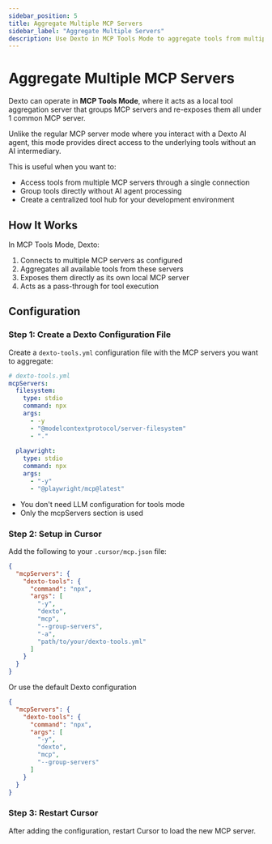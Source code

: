```yaml
---
sidebar_position: 5
title: Aggregate Multiple MCP Servers
sidebar_label: "Aggregate Multiple Servers"
description: Use Dexto in MCP Tools Mode to aggregate tools from multiple MCP servers and expose them via a single local MCP endpoint.
---
```


# Aggregate Multiple MCP Servers

Dexto can operate in **MCP Tools Mode**, where it acts as a local tool aggregation server that groups MCP servers and re-exposes them all under 1 common MCP server. 

Unlike the regular MCP server mode where you interact with a Dexto AI agent, this mode provides direct access to the underlying tools without an AI intermediary.

This is useful when you want to:
- Access tools from multiple MCP servers through a single connection
- Group tools directly without AI agent processing
- Create a centralized tool hub for your development environment

## How It Works

In MCP Tools Mode, Dexto:
1. Connects to multiple MCP servers as configured
2. Aggregates all available tools from these servers
3. Exposes them directly as its own local MCP server
4. Acts as a pass-through for tool execution

## Configuration

### Step 1: Create a Dexto Configuration File

Create a `dexto-tools.yml` configuration file with the MCP servers you want to aggregate:

```yaml
# dexto-tools.yml
mcpServers:
  filesystem:
    type: stdio
    command: npx
    args:
      - -y
      - "@modelcontextprotocol/server-filesystem"
      - "."
  
  playwright:
    type: stdio
    command: npx
    args:
      - "-y"
      - "@playwright/mcp@latest"
```

 - You don't need LLM configuration for tools mode
 - Only the mcpServers section is used

### Step 2: Setup in Cursor

Add the following to your `.cursor/mcp.json` file:

```json
{
  "mcpServers": {
    "dexto-tools": {
      "command": "npx",
      "args": [
        "-y", 
        "dexto", 
        "mcp",
        "--group-servers",
        "-a",
        "path/to/your/dexto-tools.yml"
      ]
    }
  }
}
```

Or use the default Dexto configuration

```json
{
  "mcpServers": {
    "dexto-tools": {
      "command": "npx",
      "args": [
        "-y", 
        "dexto", 
        "mcp",
        "--group-servers"
      ]
    }
  }
}
```

### Step 3: Restart Cursor

After adding the configuration, restart Cursor to load the new MCP server. 